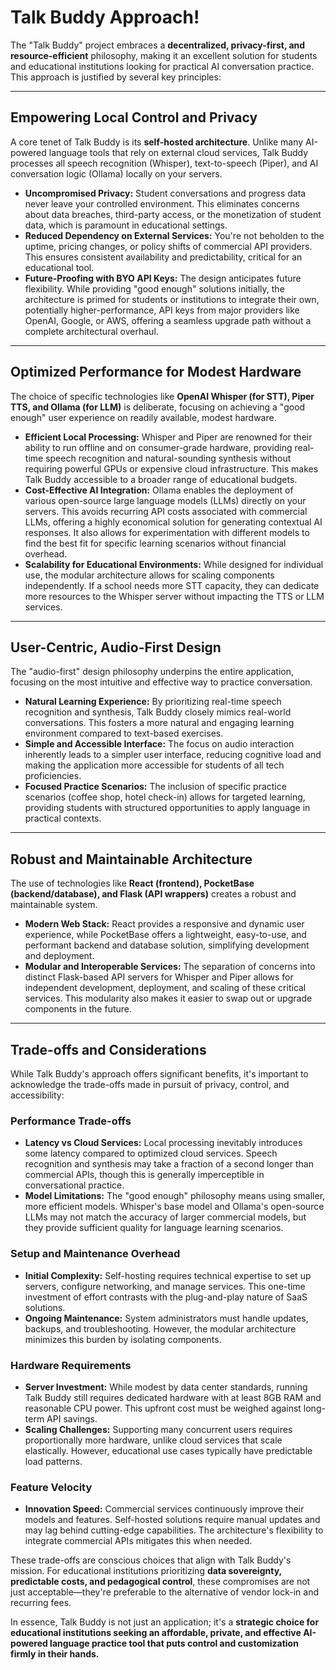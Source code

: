 # Talk Buddy Approach!

The "Talk Buddy" project embraces a **decentralized, privacy-first, and resource-efficient** philosophy, making it an excellent solution for students and educational institutions looking for practical AI conversation practice. This approach is justified by several key principles:

---

## **Empowering Local Control and Privacy**

A core tenet of Talk Buddy is its **self-hosted architecture**. Unlike many AI-powered language tools that rely on external cloud services, Talk Buddy processes all speech recognition (Whisper), text-to-speech (Piper), and AI conversation logic (Ollama) locally on your servers.

* **Uncompromised Privacy:** Student conversations and progress data never leave your controlled environment. This eliminates concerns about data breaches, third-party access, or the monetization of student data, which is paramount in educational settings.
* **Reduced Dependency on External Services:** You're not beholden to the uptime, pricing changes, or policy shifts of commercial API providers. This ensures consistent availability and predictability, critical for an educational tool.
* **Future-Proofing with BYO API Keys:** The design anticipates future flexibility. While providing "good enough" solutions initially, the architecture is primed for students or institutions to integrate their own, potentially higher-performance, API keys from major providers like OpenAI, Google, or AWS, offering a seamless upgrade path without a complete architectural overhaul.

---

## **Optimized Performance for Modest Hardware**

The choice of specific technologies like **OpenAI Whisper (for STT), Piper TTS, and Ollama (for LLM)** is deliberate, focusing on achieving a "good enough" user experience on readily available, modest hardware.

* **Efficient Local Processing:** Whisper and Piper are renowned for their ability to run offline and on consumer-grade hardware, providing real-time speech recognition and natural-sounding synthesis without requiring powerful GPUs or expensive cloud infrastructure. This makes Talk Buddy accessible to a broader range of educational budgets.
* **Cost-Effective AI Integration:** Ollama enables the deployment of various open-source large language models (LLMs) directly on your servers. This avoids recurring API costs associated with commercial LLMs, offering a highly economical solution for generating contextual AI responses. It also allows for experimentation with different models to find the best fit for specific learning scenarios without financial overhead.
* **Scalability for Educational Environments:** While designed for individual use, the modular architecture allows for scaling components independently. If a school needs more STT capacity, they can dedicate more resources to the Whisper server without impacting the TTS or LLM services.

---

## **User-Centric, Audio-First Design**

The "audio-first" design philosophy underpins the entire application, focusing on the most intuitive and effective way to practice conversation.

* **Natural Learning Experience:** By prioritizing real-time speech recognition and synthesis, Talk Buddy closely mimics real-world conversations. This fosters a more natural and engaging learning environment compared to text-based exercises.
* **Simple and Accessible Interface:** The focus on audio interaction inherently leads to a simpler user interface, reducing cognitive load and making the application more accessible for students of all tech proficiencies.
* **Focused Practice Scenarios:** The inclusion of specific practice scenarios (coffee shop, hotel check-in) allows for targeted learning, providing students with structured opportunities to apply language in practical contexts.

---

## **Robust and Maintainable Architecture**

The use of technologies like **React (frontend), PocketBase (backend/database), and Flask (API wrappers)** creates a robust and maintainable system.

* **Modern Web Stack:** React provides a responsive and dynamic user experience, while PocketBase offers a lightweight, easy-to-use, and performant backend and database solution, simplifying development and deployment.
* **Modular and Interoperable Services:** The separation of concerns into distinct Flask-based API servers for Whisper and Piper allows for independent development, deployment, and scaling of these critical services. This modularity also makes it easier to swap out or upgrade components in the future.

---

## **Trade-offs and Considerations**

While Talk Buddy's approach offers significant benefits, it's important to acknowledge the trade-offs made in pursuit of privacy, control, and accessibility:

### **Performance Trade-offs**
* **Latency vs Cloud Services:** Local processing inevitably introduces some latency compared to optimized cloud services. Speech recognition and synthesis may take a fraction of a second longer than commercial APIs, though this is generally imperceptible in conversational practice.
* **Model Limitations:** The "good enough" philosophy means using smaller, more efficient models. Whisper's base model and Ollama's open-source LLMs may not match the accuracy of larger commercial models, but they provide sufficient quality for language learning scenarios.

### **Setup and Maintenance Overhead**
* **Initial Complexity:** Self-hosting requires technical expertise to set up servers, configure networking, and manage services. This one-time investment of effort contrasts with the plug-and-play nature of SaaS solutions.
* **Ongoing Maintenance:** System administrators must handle updates, backups, and troubleshooting. However, the modular architecture minimizes this burden by isolating components.

### **Hardware Requirements**
* **Server Investment:** While modest by data center standards, running Talk Buddy still requires dedicated hardware with at least 8GB RAM and reasonable CPU power. This upfront cost must be weighed against long-term API savings.
* **Scaling Challenges:** Supporting many concurrent users requires proportionally more hardware, unlike cloud services that scale elastically. However, educational use cases typically have predictable load patterns.

### **Feature Velocity**
* **Innovation Speed:** Commercial services continuously improve their models and features. Self-hosted solutions require manual updates and may lag behind cutting-edge capabilities. The architecture's flexibility to integrate commercial APIs mitigates this when needed.

These trade-offs are conscious choices that align with Talk Buddy's mission. For educational institutions prioritizing **data sovereignty, predictable costs, and pedagogical control**, these compromises are not just acceptable—they're preferable to the alternative of vendor lock-in and recurring fees.

In essence, Talk Buddy is not just an application; it's a **strategic choice for educational institutions seeking an affordable, private, and effective AI-powered language practice tool that puts control and customization firmly in their hands.**
